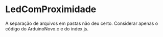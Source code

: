 # LedComProximidade

A separação de arquivos em pastas não deu certo. Considerar apenas o código do ArduinoNovo.c e do index.js.